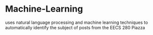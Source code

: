 # Machine-Learning
uses natural language processing and machine learning techniques to automatically identify the subject of posts from the EECS 280 Piazza
